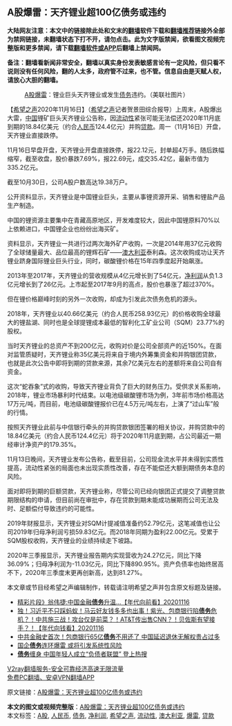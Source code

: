  <h2>A股爆雷：天齐锂业超100亿债务或违约</h2> <p class="notice"><b>大陆网友注意：本文中的链接除此处和文末的<a href="https://github.com/bannedbook/fanqiang" >翻墙</a>软件下载和<a href="https://github.com/killgcd/justmysocks/blob/master/README.md">翻墙推荐</a>链接外全部为禁网链接，未翻墙状态下打不开，请勿点击。此为文字版禁闻，欲看图文视频完整版和更多禁闻，请下载<a href="https://github.com/bannedbook/fanqiang">翻墙软件或APP</a>后翻墙上禁闻网。</p><p>备注：翻墙看新闻非常安全，翻墙以真实身份发表敏感言论有一定风险，但只看不说则没有任何风险，翻的人太多，政府管不过来，也不管。信息自由是天赋人权，请放心大胆的翻墙。</b></p>  <div class="entry"> <figure><figcaption><a href="https://www.bannedbook.org/bnews/tag/A%E8%82%A1/" class="st_tag internal_tag" rel="tag" title="标签 A股 下的日志">A股</a><a href="https://www.bannedbook.org/bnews/tag/%E7%88%86%E9%9B%B7/" class="st_tag internal_tag" rel="tag" title="标签 爆雷 下的日志">爆雷</a>：锂业巨头天齐锂业或发生<a href="https://www.bannedbook.org/bnews/tag/%e5%80%ba%e5%8a%a1/" class="st_tag internal_tag" rel="tag" title="标签 债务 下的日志">债务</a>违约。（美联社图片）</figcaption></figure> <p>【<span class='wp_keywordlink_affiliate'><a href="https://www.soundofhope.org" title="希望之声" target="_blank">希望之声</a></span>2020年11月16日】（<a href="https://www.bannedbook.org/bnews/tag/%e5%b8%8c%e6%9c%9b%e4%b9%8b%e5%a3%b0/" class="st_tag internal_tag" rel="tag" title="标签 希望之声 下的日志">希望之声</a>记者贺景田综合报导）上周末，A股爆出大雷，<span class='wp_keywordlink_affiliate'><a href="https://www.bannedbook.org/" title="中国" target="_blank">中国</a></span>锂矿巨头天齐锂业公告称，因<a href="https://www.bannedbook.org/bnews/tag/%E6%B5%81%E5%8A%A8%E6%80%A7/" class="st_tag internal_tag" rel="tag" title="标签 流动性 下的日志">流动性</a>紧张可能无法偿还2020年11月底到期的18.84亿美元（约合<a href="https://www.bannedbook.org/bnews/tag/%e4%ba%ba%e6%b0%91%e5%b8%81/" class="st_tag internal_tag" rel="tag" title="标签 人民币 下的日志">人民币</a>124.4亿元）并购<a href="https://www.bannedbook.org/bnews/tag/%E8%B4%B7%E6%AC%BE/" class="st_tag internal_tag" rel="tag" title="标签 贷款 下的日志">贷款</a>。周一（11月16日）开盘，天齐锂业直接跌停。</p> <p>11月16日早盘开盘，天齐锂业开盘直接跌停，报22.12元，封单超4万手。随后跌幅缩窄，截至收盘，股价暴跌7.69%，报22.69元，成交35.42亿，最新市值为335.2亿元。</p> <p>截至10月30日，公司A股户数高达19.38万户。</p> <p>公开资料显示，天齐锂业是中国锂业巨头，主要从事锂资源开采、销售和锂盐产品生产制造。</p>  <p>中国的锂资源主要集中在青藏高原地区，开发难度较大，因此中国锂原料70%以上依赖进口，中国锂企业也纷纷出海买矿。</p> <p>资料显示，天齐锂业一共进行过两次海外矿产收购，一次是2014年用37亿元收购了全球储量最大、品位最高的锂辉石矿——<a href="https://www.bannedbook.org/bnews/tag/%e6%be%b3%e5%a4%a7%e5%88%a9%e4%ba%9a/" class="st_tag internal_tag" rel="tag" title="标签 澳大利亚 下的日志">澳大利亚</a>泰利森。这次收购成功让天齐锂业跻身国际锂业巨头行业，同时，碳酸锂价格在15年四季度起开始飙涨。</p> <p>2013年至2017年，天齐锂业的营收规模从4亿元增长到了54亿元，<a href="https://www.bannedbook.org/bnews/tag/%E5%87%80%E5%88%A9%E6%B6%A6/" class="st_tag internal_tag" rel="tag" title="标签 净利润 下的日志">净利润</a>从负1.3亿元增长到了26亿元。上市起至2017年9月的高点，股价也暴涨了超过370%。</p> <p>但在锂价格巅峰时刻的另外一次收购，却成为引发此次债务危机的源头。</p>  <p>2018年，天齐锂业以40.66亿美元（约合人民币258.93亿元）的价格收购全球最大的锂盐湖、同时也是全球提锂成本最低的智利化工矿业公司（SQM）23.77%的股权。</p> <p>当时天齐锂业的总资产不到200亿元，收购对价是公司全部资产的近150%。在面对监管质疑时，天齐锂业称35亿美元将来自于境内外筹集资金和并购银团贷款，也就是此次公告中即将到期的贷款来源，其余7亿美元左右的差额将来自公司自有资金。</p> <p>这次“蛇吞象”式的收购，导致天齐锂业背负了巨大的财务压力。受供求关系影响，2018年，锂业市场暴利时代结束。以电池级碳酸锂市场为例，3年前市场价格高达17万元/吨，而目前，电池级碳酸锂报价已在4.5万元/吨左右，上演了“过山车”般的行情。</p> <p>按照天齐锂业此前与中信银行牵头的并购贷款银团签署的相关协议，并购贷款中的18.84亿美元（约合人民币124.4亿元）将于2020年11月底到期，占公司最近一期经审计净资产的179.35%。</p>  <p>11月13日晚间，天齐锂业发布公告称，截至目前，公司现金流水平并未得到实质性提高，流动性紧张的局面也未出现实质性改善，存在不能偿还大额到期债务本息的风险。</p> <p>面对即将到期的巨额贷款，天齐锂业称，尽管公司已经向银团正式提交了调整贷款期限结构的申请，但目前尚在审批中，存在贷款到期未能成功展期而公司无法及时、足额偿付导致违约的可能性。</p> <p>2019年财报显示，天齐锂业对SQM计提减值准备约52.79亿元，这笔减值也让公司2019年归母净利润亏损59.83亿元。而2018年同期为盈利22.00亿元。受累于SQM股权收购，天齐锂业的业绩持续走下坡路。</p> <p>2020年三季报显示，天齐锂业报告期内实现营收为24.27亿元，同比下降36.09%；归母净利润为-11.03亿元，同比下降890.95%。资产负债率也始终居高不下，2020年三季度末更再创新高，达到81.27%。</p>  <p>本文章或节目经希望之声编辑制作，转载请注明希望之声并包含原文标题及链接。</p> <ul class='op-related-articles' title='相关阅读'> <li><a href='https://www.bannedbook.org/bnews/taiwannews/20201116/1432076.html' target='_blank'>精彩片段》翁伟捷:中国金融<b>债务</b>升温...【年代向前看】20201116</a></li> <li><a href='https://www.bannedbook.org/bnews/taiwannews/20201116/1432017.html' target='_blank'>独！习近平不只踩蚂蚁！马云好友钱多多也出事！紫光、包商银行陷<b>债务</b>危机？！中共施三战！攻台仅是前菜？！AT&amp;T传出售CNN？！贝佐斯有望接手？！【年代向钱看】20201116</a></li> <li><a href='https://www.bannedbook.org/bnews/finance/20201116/1431928.html' target='_blank'>中共金融史首次！包商银行65亿<b>债务</b>不用还了 中国延迟退休无解权贵占过多</a></li> <li><a href='https://www.bannedbook.org/bnews/comments/20201114/1430699.html' target='_blank'>国企<b>债务</b>连环爆雷 或将引发系统性风险</a></li> <li><a href='https://www.bannedbook.org/bnews/comments/20201112/1429705.html' target='_blank'><b>债务</b>缠身 中国年轻人成立“负债者联盟” 登上热搜</a></li> </ul> <p class="texttj"> <a href="https://www.bannedbook.org/forum23/topic22702.html" target="_blank">V2ray翻墙服务-安全可靠经济高速无限流量</a><br/> <a href="https://github.com/bannedbook/fanqiang/wiki/%E7%A6%81%E9%97%BB%E7%BD%91%E5%AE%89%E5%8D%93%E7%BF%BB%E5%A2%99%E6%96%B0%E9%97%BBAPP" target="_blank">免费PC翻墙、安卓VPN翻墙APP</a></p><p>原文链接：<a class="src_link"  href="https://www.soundofhope.org/post/443560" target="_blank">A股爆雷：天齐锂业超100亿债务或违约</a></p><a name='sharetosocial'></a>       <div><b>本文的图文或视频完整版</b>：<a href='https://www.bannedbook.org/bnews/comments/20201117/1432208.html'>A股爆雷：天齐锂业超100亿债务或违约</a></div>  </div><!--END ENTRY--> <div class="postfooter"> <div>本文标签：<a href="https://www.bannedbook.org/bnews/tag/A%E8%82%A1/" rel="tag">A股</a>, <a href="https://www.bannedbook.org/bnews/tag/%e4%ba%ba%e6%b0%91%e5%b8%81/" rel="tag">人民币</a>, <a href="https://www.bannedbook.org/bnews/tag/%e5%80%ba%e5%8a%a1/" rel="tag">债务</a>, <a href="https://www.bannedbook.org/bnews/tag/%E5%87%80%E5%88%A9%E6%B6%A6/" rel="tag">净利润</a>, <a href="https://www.bannedbook.org/bnews/tag/%e5%b8%8c%e6%9c%9b%e4%b9%8b%e5%a3%b0/" rel="tag">希望之声</a>, <a href="https://www.bannedbook.org/bnews/tag/%E6%B5%81%E5%8A%A8%E6%80%A7/" rel="tag">流动性</a>, <a href="https://www.bannedbook.org/bnews/tag/%e6%be%b3%e5%a4%a7%e5%88%a9%e4%ba%9a/" rel="tag">澳大利亚</a>, <a href="https://www.bannedbook.org/bnews/tag/%E7%88%86%E9%9B%B7/" rel="tag">爆雷</a>, <a href="https://www.bannedbook.org/bnews/tag/%E8%B4%B7%E6%AC%BE/" rel="tag">贷款</a></div>  </div><!--END POSTFOOTER--> 